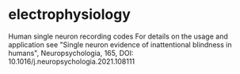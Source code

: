 # electrophysiology
Human single neuron recording codes
For details on the usage and application see "Single neuron evidence of inattentional blindness in humans", Neuropsychologia, 165, DOI: 10.1016/j.neuropsychologia.2021.108111
